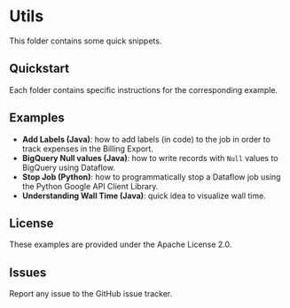 # Utils

This folder contains some quick snippets.

## Quickstart

Each folder contains specific instructions for the corresponding example.

## Examples

* **Add Labels (Java)**: how to add labels (in code) to the job in order to track expenses in the Billing Export.
* **BigQuery Null values (Java)**: how to write records with `Null` values to BigQuery using Dataflow.
* **Stop Job (Python)**: how to programmatically stop a Dataflow job using the Python Google API Client Library.
* **Understanding Wall Time (Java)**: quick idea to visualize wall time.

## License

These examples are provided under the Apache License 2.0.

## Issues

Report any issue to the GitHub issue tracker.
